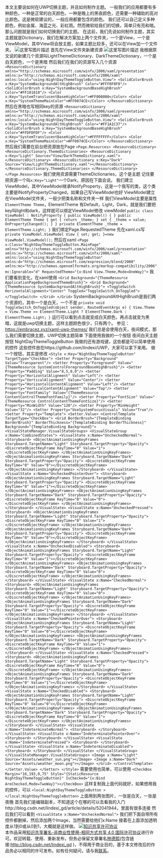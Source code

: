 本文主要说如何在UWP切换主题，并且如何制作主题。 一般我们的应用都要有多种颜色，一种是正常的白天颜色，一种是晚上的黑夜颜色，还需要一种辅助的高对比颜色。这是微软建议的，一般应用都要包含的颜色。 我们还可以自己定义多种颜色，例如金属、海蓝之光、彩虹雨。然而微软给我们的切换，简单只有亮和暗。 那么问题就是我们如何切换我们的主题。 在这前，我们先说如何制作主题，其实主题就是Dictionary，我们在解决方案加上两个文件夹，一个是View，一个是ViewModel，其中View将会放主题，如果主题比较多，还可以在View加一个文件夹。 ![这里写图片描述](http://img.blog.csdn.net/20160728161505206) 首先在View文件夹新建资源 ![这里写图片描述](http://img.blog.csdn.net/20160728161516093) 我根据原文说的新建几个资源叫LightThemeDictionary、DarkThemeDictionary，一个是白天颜色，一个是黑暗 然后我们在我们的资源写入几个资源 ``` <ResourceDictionary xmlns="http://schemas.microsoft.com/winfx/2006/xaml/presentation" xmlns:x="http://schemas.microsoft.com/winfx/2006/xaml" xmlns:local="using:NightDayThemeToggleButton.View"> <SolidColorBrush x:Key="SystemBackgroundAltHighBrush" Color="#FFF0F0F0"/> <SolidColorBrush x:Key="SystemBackgroundBaseHighBrush" Color="#FF101010"/> <Color x:Key="SystemTranslucentBaseHighColor">#FF000000</Color> <Color x:Key="SystemThemeMainColor">#FF0074CE</Color> </ResourceDictionary> ``` 然后在黑暗也写相同key的资源 ``` <ResourceDictionary xmlns="http://schemas.microsoft.com/winfx/2006/xaml/presentation" xmlns:x="http://schemas.microsoft.com/winfx/2006/xaml" xmlns:local="using:NightDayThemeToggleButton.View"> <SolidColorBrush x:Key="SystemBackgroundAltHighBrush" Color="#FF1A1C37"/> <SolidColorBrush x:Key="SystemBackgroundBaseHighBrush" Color="#FFDFDFDF"/> <Color x:Key="SystemTranslucentBaseHighColor">#FFFFFFFF</Color> <Color x:Key="SystemThemeMainColor">#FF0074CE</Color> </ResourceDictionary> ``` 然后我们需要在前台把资源放在Page ``` <Page.Resources> <ResourceDictionary> <ResourceDictionary.ThemeDictionaries> <ResourceDictionary x:Key="Light" Source="View/DarkThemeDictionary.xaml"></ResourceDictionary> <ResourceDictionary x:Key="Dark" Source="View/LightThemeDictionary.xaml"></ResourceDictionary> </ResourceDictionary.ThemeDictionaries> </ResourceDictionary> </Page.Resources> ``` 我们使用资源需要ThemeDictionaries，这个是主题 记住要把资源一个叫`x:Key="Light"`一个Dark，原因在下面会说。 我们建立ViewModel，其中ViewModel继承NotifyProperty，这是一个我写的类，这个类主要是INotifyPropertyChanged，如果自己写ViewModel也好 ViewModel建立在ViewModel文件夹，一般少把类名称和文件夹一样 我们ViewModel主要是属性`ElementTheme Theme`，ElementTheme 有Default，Light，Dark，就是我们要把key叫light和dark，这样就可以绑定ViewModel修改 viewModel ``` public class ViewModel : NotifyProperty { public ViewModel() { } public ElementTheme Theme { get { return _theme; } set { _theme = value; OnPropertyChanged(); } } private ElementTheme _theme = ElementTheme.Light; } ``` 我们绑定Page.RequestedTheme 先在xaml.cs写 ``` private ViewModel.ViewModel View { set; get; }=new ViewModel.ViewModel(); ``` 然后在xaml ``` <Page x:Class="NightDayThemeToggleButton.MainPage" xmlns="http://schemas.microsoft.com/winfx/2006/xaml/presentation" xmlns:x="http://schemas.microsoft.com/winfx/2006/xaml" xmlns:local="using:NightDayThemeToggleButton" xmlns:d="http://schemas.microsoft.com/expression/blend/2008" xmlns:mc="http://schemas.openxmlformats.org/markup-compatibility/2006" mc:Ignorable="d" RequestedTheme="{x:Bind View.Theme,Mode=OneWay}"> ``` 我们要看到变化，在xaml使用 ``` <Grid Background="{ThemeResource ApplicationPageBackgroundThemeBrush}"> <Grid Background="{ThemeResource SystemBackgroundAltHighBrush}"> <ToggleSwitch HorizontalAlignment="Center" Toggled="ToggleSwitch_OnToggled"></ToggleSwitch> </Grid> </Grid> ``` SystemBackgroundAltHighBrush是我们两个资源的，其中一个是白天，一个不是 ``` private void ToggleSwitch_OnToggled(object sender, RoutedEventArgs e) { View.Theme = View.Theme == ElementTheme.Light ? ElementTheme.Dark : ElementTheme.Light; } ``` 运行可以看到点击就变成白天颜色，再点击就变为黑暗，这就是uwp切换主题，这样主题颜色很少，只有两个。 参见：https://embracez.xyz/xaml-uwp-themes/ 我们总是会使用白天，夜间模式，那么我们需要切换主题，UWP切换主题简单 下面使用我做的一个按钮 夜间白天主题按钮 NightDayThemeToggleButton 我做的还有游戏键，这些都是可以简单使用的控件 这些控件放在https://github.com/lindexi/UWP，大家可以拿下来用。 做一个按钮，其实是修改 ``` <Style x:Key="NightDayThemeToggleButton" TargetType="CheckBox"> <Setter Property="Background" Value="Transparent"/> <Setter Property="Foreground" Value="{ThemeResource SystemControlForegroundBaseHighBrush}"/> <Setter Property="Padding" Value="8,5,0,0"/> <Setter Property="HorizontalAlignment" Value="Left"/> <Setter Property="VerticalAlignment" Value="Center"/> <Setter Property="HorizontalContentAlignment" Value="Left"/> <Setter Property="VerticalContentAlignment" Value="Top"/> <Setter Property="FontFamily" Value="{ThemeResource ContentControlThemeFontFamily}"/> <Setter Property="FontSize" Value="{ThemeResource ControlContentThemeFontSize}"/> <Setter Property="MinWidth" Value="120"/> <Setter Property="MinHeight" Value="32"/> <Setter Property="UseSystemFocusVisuals" Value="True"/> <Setter Property="Template"> <Setter.Value> <ControlTemplate TargetType="CheckBox"> <Grid BorderBrush="{TemplateBinding BorderBrush}" BorderThickness="{TemplateBinding BorderThickness}" Background="{TemplateBinding Background}"> <VisualStateManager.VisualStateGroups> <VisualStateGroup x:Name="CombinedStates"> <VisualState x:Name="UncheckedNormal"> <Storyboard> <ObjectAnimationUsingKeyFrames Storyboard.TargetName="Light" Storyboard.TargetProperty="Opacity"> <DiscreteObjectKeyFrame KeyTime="0" Value="1"></DiscreteObjectKeyFrame> </ObjectAnimationUsingKeyFrames> <ObjectAnimationUsingKeyFrames Storyboard.TargetName="Dark" Storyboard.TargetProperty="Opacity"> <DiscreteObjectKeyFrame KeyTime="0" Value="0"></DiscreteObjectKeyFrame> </ObjectAnimationUsingKeyFrames> </Storyboard> </VisualState> <VisualState x:Name="UncheckedPointerOver"> <Storyboard> <ObjectAnimationUsingKeyFrames Storyboard.TargetName="Light" Storyboard.TargetProperty="Opacity"> <DiscreteObjectKeyFrame KeyTime="0" Value="1"></DiscreteObjectKeyFrame> </ObjectAnimationUsingKeyFrames> <ObjectAnimationUsingKeyFrames Storyboard.TargetName="Dark" Storyboard.TargetProperty="Opacity"> <DiscreteObjectKeyFrame KeyTime="0" Value="0"></DiscreteObjectKeyFrame> </ObjectAnimationUsingKeyFrames> </Storyboard> </VisualState> <VisualState x:Name="UncheckedPressed"> <Storyboard> <ObjectAnimationUsingKeyFrames Storyboard.TargetName="Light" Storyboard.TargetProperty="Opacity"> <DiscreteObjectKeyFrame KeyTime="0" Value="1"></DiscreteObjectKeyFrame> </ObjectAnimationUsingKeyFrames> <ObjectAnimationUsingKeyFrames Storyboard.TargetName="Dark" Storyboard.TargetProperty="Opacity"> <DiscreteObjectKeyFrame KeyTime="0" Value="0"></DiscreteObjectKeyFrame> </ObjectAnimationUsingKeyFrames> </Storyboard> </VisualState> <VisualState x:Name="UncheckedDisabled"> <Storyboard> <ObjectAnimationUsingKeyFrames Storyboard.TargetName="Light" Storyboard.TargetProperty="Opacity"> <DiscreteObjectKeyFrame KeyTime="0" Value="1"></DiscreteObjectKeyFrame> </ObjectAnimationUsingKeyFrames> <ObjectAnimationUsingKeyFrames Storyboard.TargetName="Dark" Storyboard.TargetProperty="Opacity"> <DiscreteObjectKeyFrame KeyTime="0" Value="0"></DiscreteObjectKeyFrame> </ObjectAnimationUsingKeyFrames> </Storyboard> </VisualState> <VisualState x:Name="CheckedNormal"> <Storyboard> <ObjectAnimationUsingKeyFrames Storyboard.TargetName="Light" Storyboard.TargetProperty="Opacity"> <DiscreteObjectKeyFrame KeyTime="0" Value="0"></DiscreteObjectKeyFrame> </ObjectAnimationUsingKeyFrames> <ObjectAnimationUsingKeyFrames Storyboard.TargetName="Dark" Storyboard.TargetProperty="Opacity"> <DiscreteObjectKeyFrame KeyTime="0" Value="1"></DiscreteObjectKeyFrame> </ObjectAnimationUsingKeyFrames> </Storyboard> </VisualState> <VisualState x:Name="CheckedPointerOver"> <Storyboard> <ObjectAnimationUsingKeyFrames Storyboard.TargetName="Light" Storyboard.TargetProperty="Opacity"> <DiscreteObjectKeyFrame KeyTime="0" Value="0"></DiscreteObjectKeyFrame> </ObjectAnimationUsingKeyFrames> <ObjectAnimationUsingKeyFrames Storyboard.TargetName="Dark" Storyboard.TargetProperty="Opacity"> <DiscreteObjectKeyFrame KeyTime="0" Value="1"></DiscreteObjectKeyFrame> </ObjectAnimationUsingKeyFrames> </Storyboard> </VisualState> <VisualState x:Name="CheckedPressed"> <Storyboard> <ObjectAnimationUsingKeyFrames Storyboard.TargetName="Light" Storyboard.TargetProperty="Opacity"> <DiscreteObjectKeyFrame KeyTime="0" Value="0"></DiscreteObjectKeyFrame> </ObjectAnimationUsingKeyFrames> <ObjectAnimationUsingKeyFrames Storyboard.TargetName="Dark" Storyboard.TargetProperty="Opacity"> <DiscreteObjectKeyFrame KeyTime="0" Value="1"></DiscreteObjectKeyFrame> </ObjectAnimationUsingKeyFrames> </Storyboard> </VisualState> <VisualState x:Name="CheckedDisabled"> <Storyboard> <ObjectAnimationUsingKeyFrames Storyboard.TargetName="Light" Storyboard.TargetProperty="Opacity"> <DiscreteObjectKeyFrame KeyTime="0" Value="0"></DiscreteObjectKeyFrame> </ObjectAnimationUsingKeyFrames> <ObjectAnimationUsingKeyFrames Storyboard.TargetName="Dark" Storyboard.TargetProperty="Opacity"> <DiscreteObjectKeyFrame KeyTime="0" Value="1"></DiscreteObjectKeyFrame> </ObjectAnimationUsingKeyFrames> </Storyboard> </VisualState> <VisualState x:Name="IndeterminateNormal"> <Storyboard> </Storyboard> </VisualState> <VisualState x:Name="IndeterminatePointerOver"> <Storyboard> </Storyboard> </VisualState> <VisualState x:Name="IndeterminatePressed"> <Storyboard> </Storyboard> </VisualState> <VisualState x:Name="IndeterminateDisabled"> <Storyboard> </Storyboard> </VisualState> </VisualStateGroup> </VisualStateManager.VisualStateGroups> <Image x:Name="Light" Source="Assets/weather_sun.png"></Image> <Image x:Name="Dark" Source="Assets/weather_moon.png"></Image> </Grid> </ControlTemplate> </Setter.Value> </Setter> </Style> ``` 需要使用也简单，可以使用 ``` <CheckBox Margin="16,193,0,75" Style="{StaticResource NightDayThemeToggleButton}" IsChecked="{x:Bind AreChecked,Mode=TwoWay}"></CheckBox> ``` 这样复制我上面代码就好，如果想用我的控件，可以 ``` <local:NightDayThemeToggleButton ></local:NightDayThemeToggleButton> ``` 上面用到两张图片，一张是白天，一张是夜晚 首先我们是编辑副本，不知道这个在哪的可以去看我的入门http://blog.csdn.net/lindexi_gd/article/details/52041944，里面有很多连接 然后我们可以看到 ``` <VisualState x:Name="UncheckedNormal"> ``` 我们把下面自带所有控件都删掉，然后添加两个Image，当然需要给他们x:Name 接着在上面添加透明度从1到0或从0到1，大概就是这样做。 <a rel="license" href="http://creativecommons.org/licenses/by-nc-sa/4.0/"><img alt="知识共享许可协议" style="border-width:0" src="https://i.creativecommons.org/l/by-nc-sa/4.0/88x31.png" /></a><br />本作品采用<a rel="license" href="http://creativecommons.org/licenses/by-nc-sa/4.0/">知识共享署名-非商业性使用-相同方式共享 4.0 国际许可协议</a>进行许可。欢迎转载、使用、重新发布，但务必保留文章署名[林德熙](http://blog.csdn.net/lindexi_gd)(包含链接:http://blog.csdn.net/lindexi_gd )，不得用于商业目的，基于本文修改后的作品务必以相同的许可发布。如有任何疑问，请与我[联系](mailto:lindexi_gd@163.com)。